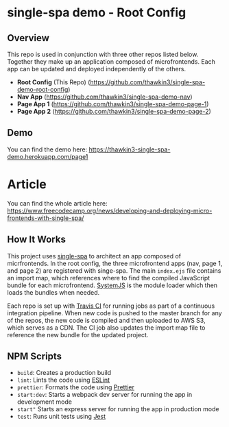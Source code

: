 # single-spa demo - Root Config

## Overview

This repo is used in conjunction with three other repos listed below. Together they make up an application composed of microfrontends. Each app can be updated and deployed independently of the others.

- **Root Config** (This Repo) (https://github.com/thawkin3/single-spa-demo-root-config)
- **Nav App** (https://github.com/thawkin3/single-spa-demo-nav)
- **Page App 1** (https://github.com/thawkin3/single-spa-demo-page-1)
- **Page App 2** (https://github.com/thawkin3/single-spa-demo-page-2)

## Demo

You can find the demo here: https://thawkin3-single-spa-demo.herokuapp.com/page1

# Article

You can find the whole article here: https://www.freecodecamp.org/news/developing-and-deploying-micro-frontends-with-single-spa/

## How It Works

This project uses [single-spa](https://single-spa.js.org/) to architect an app composed of micrfrontends. In the root config, the three microfrontend apps (nav, page 1, and page 2) are registered with singe-spa. The main `index.ejs` file contains an import map, which references where to find the compiled JavaScript bundle for each microfrontend. [SystemJS](https://github.com/systemjs/systemjs) is the module loader which then loads the bundles when needed.

Each repo is set up with [Travis CI](https://travis-ci.org/) for running jobs as part of a continuous integration pipeline. When new code is pushed to the master branch for any of the repos, the new code is compiled and then uploaded to AWS S3, which serves as a CDN. The CI job also updates the import map file to reference the new bundle for the updated project.

## NPM Scripts

- `build`: Creates a production build
- `lint`: Lints the code using [ESLint](https://eslint.org/)
- `prettier`: Formats the code using [Prettier](https://prettier.io/)
- `start:dev`: Starts a webpack dev server for running the app in development mode
- `start"` Starts an express server for running the app in production mode
- `test`: Runs unit tests using [Jest](https://jestjs.io/)
